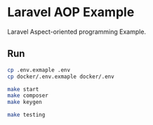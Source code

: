 # Laravel AOP Example
Laravel Aspect-oriented programming Example.

## Run
```bash
cp .env.exmaple .env
cp docker/.env.exmaple docker/.env

make start
make composer
make keygen

make testing
```
